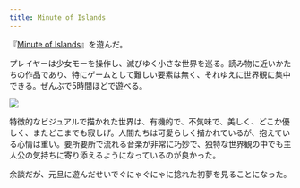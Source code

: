 ```yaml
---
title: Minute of Islands
---
```


『[Minute of Islands](https://store.steampowered.com/app/1049710/Minute_of_Islands/)』を遊んだ。

プレイヤーは少女モーを操作し、滅びゆく小さな世界を巡る。読み物に近いかたちの作品であり、特にゲームとして難しい要素は無く、それゆえに世界観に集中できる。ぜんぶで5時間ほどで遊べる。

![](https://i.imgur.com/YqtJbPTh.jpg)

特徴的なビジュアルで描かれた世界は、有機的で、不気味で、美しく、どこか優しく、またどこまでも寂しげ。人間たちは可愛らしく描かれているが、抱えている心情は重い。要所要所で流れる音楽が非常に巧妙で、独特な世界観の中でも主人公の気持ちに寄り添えるようになっているのが良かった。

余談だが、元旦に遊んだせいでぐにゃぐにゃに捻れた初夢を見ることになった。
